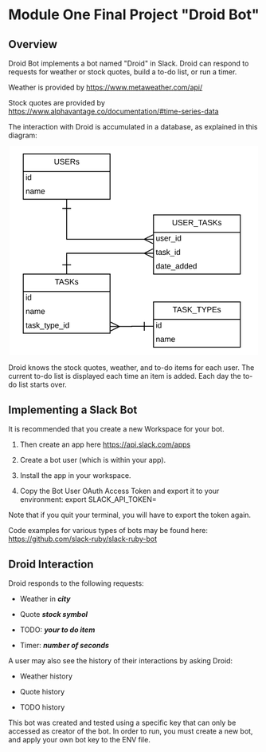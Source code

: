 # Module One Final Project "Droid Bot"

## Overview
Droid Bot implements a bot named "Droid" in Slack.  Droid can respond to requests for weather or stock quotes, build a to-do list, or run a timer.

Weather is provided by https://www.metaweather.com/api/

Stock quotes are provided by https://www.alphavantage.co/documentation/#time-series-data

The interaction with Droid is accumulated in a database, as explained in this diagram:

<p align="center">
  <img src="datamodel.png" width="500"/>
</p>

Droid knows the stock quotes, weather, and to-do items for each user.  The current to-do list is displayed each time an item is added.  Each day the to-do list starts over. 

## Implementing a Slack Bot
It is recommended that you create a new Workspace for your bot.

1. Then create an app here https://api.slack.com/apps

2. Create a bot user (which is within your app).

3. Install the app in your workspace.

4. Copy the Bot User OAuth Access Token and export it to your environment:
	export SLACK_API_TOKEN= <your api token>

Note that if you quit your terminal, you will have to export the token again.

Code examples for various types of bots may be found here: https://github.com/slack-ruby/slack-ruby-bot

## Droid Interaction
Droid responds to the following requests:

* Weather in  **_city_**

* Quote **_stock symbol_**

* TODO: **_your to do item_**

* Timer: **_number of seconds_**

A user may also see the history of their interactions by asking Droid:

* Weather history

* Quote history

* TODO history

This bot was created and tested using a specific key that can only be accessed as creator of the bot. In order to run, you must create a new bot, and apply your own bot key to the ENV file.
